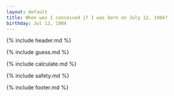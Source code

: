 ```yaml
---
layout: default
title: When was I conceived if I was born on July 12, 1904?
birthday: Jul 12, 1904
---
```


{% include header.md %}

{% include guess.md %}

{% include calculate.md %}

{% include safety.md %}

{% include footer.md %}



